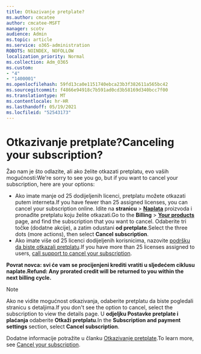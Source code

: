 ```yaml
---
title: Otkazivanje pretplate?
ms.author: cmcatee
author: cmcatee-MSFT
manager: scotv
audience: Admin
ms.topic: article
ms.service: o365-administration
ROBOTS: NOINDEX, NOFOLLOW
localization_priority: Normal
ms.collection: Adm_O365
ms.custom:
- "4"
- "1400001"
ms.openlocfilehash: 59fd13ca0e1151740ebca23b3f382611a565bc42
ms.sourcegitcommit: f4866e94918c7b591ad0cd3b58169d340bcc7f00
ms.translationtype: MT
ms.contentlocale: hr-HR
ms.lasthandoff: 05/19/2021
ms.locfileid: "52543173"
---
```

# <a name="canceling-your-subscription"></a><span data-ttu-id="70564-102">Otkazivanje pretplate?</span><span class="sxs-lookup"><span data-stu-id="70564-102">Canceling your subscription?</span></span>

<span data-ttu-id="70564-103">Žao nam je što odlazite, ali ako želite otkazati pretplatu, evo vaših mogućnosti:</span><span class="sxs-lookup"><span data-stu-id="70564-103">We're sorry to see you go, but if you want to cancel your subscription, here are your options:</span></span>
  
- <span data-ttu-id="70564-104">Ako imate manje od 25 dodijeljenih licenci, pretplatu možete otkazati putem interneta.</span><span class="sxs-lookup"><span data-stu-id="70564-104">If you have fewer than 25 assigned licenses, you can cancel your subscription online.</span></span> <span data-ttu-id="70564-105">Idite na **stranicu** \> **[Naplata](https://go.microsoft.com/fwlink/p/?linkid=842054)** proizvoda i pronađite pretplatu koju želite otkazati.</span><span class="sxs-lookup"><span data-stu-id="70564-105">Go to the **Billing** \> **[Your products](https://go.microsoft.com/fwlink/p/?linkid=842054)** page, and find the subscription that you want to cancel.</span></span> <span data-ttu-id="70564-106">Odaberite tri točke (dodatne akcije), a zatim odustani **od pretplate**.</span><span class="sxs-lookup"><span data-stu-id="70564-106">Select the three dots (more actions), then select **Cancel subscription**.</span></span>
- <span data-ttu-id="70564-107">Ako imate više od 25 licenci dodijeljenih korisnicima, nazovite [podršku da biste otkazali pretplatu](https://go.microsoft.com/fwlink/p/?linkid=518322).</span><span class="sxs-lookup"><span data-stu-id="70564-107">If you have more than 25 licenses assigned to users, [call support to cancel your subscription](https://go.microsoft.com/fwlink/p/?linkid=518322).</span></span>
  
<span data-ttu-id="70564-108">**Povrat novca: svi će vam se procijenjeni krediti vratiti u sljedećem ciklusu naplate.**</span><span class="sxs-lookup"><span data-stu-id="70564-108">**Refund: Any prorated credit will be returned to you within the next billing cycle.**</span></span>

> [!NOTE]
> <span data-ttu-id="70564-109">Ako ne vidite mogućnost otkazivanja, odaberite pretplatu da biste pogledali stranicu s detaljima.</span><span class="sxs-lookup"><span data-stu-id="70564-109">If you don't see the option to cancel, select the subscription to view the details page.</span></span> <span data-ttu-id="70564-110">U **odjeljku Postavke pretplate i plaćanja** odaberite **Otkaži pretplatu**.</span><span class="sxs-lookup"><span data-stu-id="70564-110">In the **Subscription and payment settings** section, select **Cancel subscription**.</span></span>

<span data-ttu-id="70564-111">Dodatne informacije potražite u članku [Otkazivanje pretplate](/microsoft-365/commerce/subscriptions/cancel-your-subscription).</span><span class="sxs-lookup"><span data-stu-id="70564-111">To learn more, see [Cancel your subscription](/microsoft-365/commerce/subscriptions/cancel-your-subscription).</span></span>
